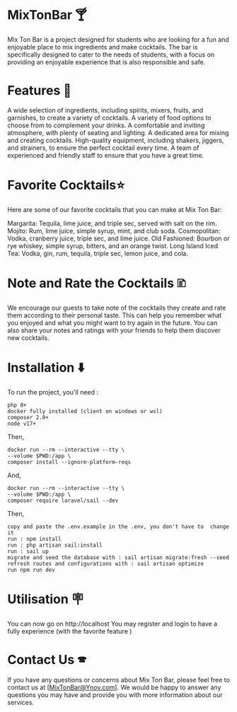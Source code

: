 # MixTonBar 🍸

Mix Ton Bar is a project designed for students who are looking for a fun and enjoyable place to mix ingredients and make cocktails. The bar is specifically designed to cater to the needs of students, with a focus on providing an enjoyable experience that is also responsible and safe.

# Features 🍹

A wide selection of ingredients, including spirits, mixers, fruits, and garnishes, to create a variety of cocktails.
A variety of food options to choose from to complement your drinks.
A comfortable and inviting atmosphere, with plenty of seating and lighting.
A dedicated area for mixing and creating cocktails.
High-quality equipment, including shakers, jiggers, and strainers, to ensure the perfect cocktail every time.
A team of experienced and friendly staff to ensure that you have a great time.

# Favorite Cocktails⭐

Here are some of our favorite cocktails that you can make at Mix Ton Bar:

Margarita: Tequila, lime juice, and triple sec, served with salt on the rim.
Mojito: Rum, lime juice, simple syrup, mint, and club soda.
Cosmopolitan: Vodka, cranberry juice, triple sec, and lime juice.
Old Fashioned: Bourbon or rye whiskey, simple syrup, bitters, and an orange twist.
Long Island Iced Tea: Vodka, gin, rum, tequila, triple sec, lemon juice, and cola.

# Note and Rate the Cocktails 🗈

We encourage our guests to take note of the cocktails they create and rate them according to their personal taste. This can help you remember what you enjoyed and what you might want to try again in the future. You can also share your notes and ratings with your friends to help them discover new cocktails.


# Installation ⬇️
To run the project, you'll need :

    php 8+
    docker fully installed (client on windows or wsl)
    composer 2.0+
    node v17+

Then,

    docker run --rm --interactive --tty \
    --volume $PWD:/app \
    composer install --ignore-platform-reqs
And,

    docker run --rm --interactive --tty \
    --volume $PWD:/app \
    composer require laravel/sail --dev

Then,

    copy and paste the .env.example in the .env, you don't have to  change it
    run : npm install
    run : php artisan sail:install
    run : sail up
    migrate and seed the database with : sail artisan migrate:fresh --seed
    refresh routes and configurations with : sail artisan optimize
    run npm run dev


# Utilisation 🪧

You can now go on http://localhost
You may register and login to have a fully experience (with the favorite feature )

# Contact Us 🕿

If you have any questions or concerns about Mix Ton Bar, please feel free to contact us at [MixTonBar@Ynov.com]. We would be happy to answer any questions you may have and provide you with more information about our services.